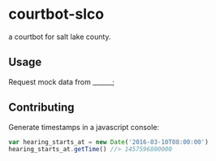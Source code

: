 # courtbot-slco

a courtbot for salt lake county.

## Usage

Request mock data from ______;

## Contributing

Generate timestamps in a javascript console:

```` js
var hearing_starts_at = new Date('2016-03-10T08:00:00')
hearing_starts_at.getTime() //> 1457596800000
````
